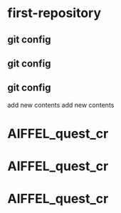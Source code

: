 # first-repository
## git config
## git config
## git config
add new contents
add new contents
# AIFFEL_quest_cr
# AIFFEL_quest_cr
# AIFFEL_quest_cr
